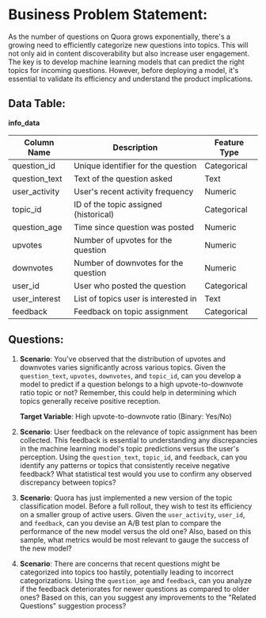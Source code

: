 # **Business Problem Statement**:

As the number of questions on Quora grows exponentially, there's a growing need to efficiently categorize new questions into topics. This will not only aid in content discoverability but also increase user engagement. The key is to develop machine learning models that can predict the right topics for incoming questions. However, before deploying a model, it's essential to validate its efficiency and understand the product implications.


## **Data Table**:

**info_data**

| Column Name   | Description                           | Feature Type   |
|---------------|---------------------------------------|----------------|
| question_id   | Unique identifier for the question    | Categorical    |
| question_text | Text of the question asked            | Text           |
| user_activity | User's recent activity frequency      | Numeric        |
| topic_id      | ID of the topic assigned (historical) | Categorical    |
| question_age  | Time since question was posted        | Numeric        |
| upvotes       | Number of upvotes for the question    | Numeric        |
| downvotes     | Number of downvotes for the question  | Numeric        |
| user_id       | User who posted the question          | Categorical    |
| user_interest | List of topics user is interested in  | Text           |
| feedback      | Feedback on topic assignment          | Categorical    |


## **Questions**:

1. **Scenario**: You've observed that the distribution of upvotes and downvotes varies significantly across various topics. Given the `question_text`, `upvotes`, `downvotes`, and `topic_id`, can you develop a model to predict if a question belongs to a high upvote-to-downvote ratio topic or not? Remember, this could help in determining which topics generally receive positive reception.
   
   **Target Variable**: High upvote-to-downvote ratio (Binary: Yes/No)
   
2. **Scenario**: User feedback on the relevance of topic assignment has been collected. This feedback is essential to understanding any discrepancies in the machine learning model's topic predictions versus the user's perception. Using the `question_text`, `topic_id`, and `feedback`, can you identify any patterns or topics that consistently receive negative feedback? What statistical test would you use to confirm any observed discrepancy between topics?


3. **Scenario**: Quora has just implemented a new version of the topic classification model. Before a full rollout, they wish to test its efficiency on a smaller group of active users. Given the `user_activity`, `user_id`, and `feedback`, can you devise an A/B test plan to compare the performance of the new model versus the old one? Also, based on this sample, what metrics would be most relevant to gauge the success of the new model?


4. **Scenario**: There are concerns that recent questions might be categorized into topics too hastily, potentially leading to incorrect categorizations. Using the `question_age` and `feedback`, can you analyze if the feedback deteriorates for newer questions as compared to older ones? Based on this, can you suggest any improvements to the "Related Questions" suggestion process?